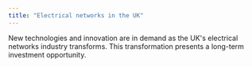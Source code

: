 ```yaml
---
title: "Electrical networks in the UK"
---
```

New technologies and innovation are in demand as the UK's electrical networks industry transforms.  This transformation presents a long-term investment opportunity.
